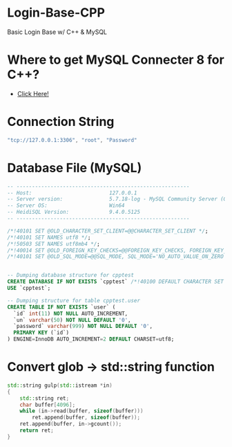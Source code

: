 # Login-Base-CPP
Basic Login Base w/ C++ &amp; MySQL

# Where to get MySQL Connecter 8 for C++?
- [Click Here!](https://dev.mysql.com/doc/connector-cpp/8.0/en/)

# Connection String
```cpp
"tcp://127.0.0.1:3306", "root", "Password"
```

# Database File (MySQL)
```sql
-- --------------------------------------------------------
-- Host:                         127.0.0.1
-- Server version:               5.7.18-log - MySQL Community Server (GPL)
-- Server OS:                    Win64
-- HeidiSQL Version:             9.4.0.5125
-- --------------------------------------------------------

/*!40101 SET @OLD_CHARACTER_SET_CLIENT=@@CHARACTER_SET_CLIENT */;
/*!40101 SET NAMES utf8 */;
/*!50503 SET NAMES utf8mb4 */;
/*!40014 SET @OLD_FOREIGN_KEY_CHECKS=@@FOREIGN_KEY_CHECKS, FOREIGN_KEY_CHECKS=0 */;
/*!40101 SET @OLD_SQL_MODE=@@SQL_MODE, SQL_MODE='NO_AUTO_VALUE_ON_ZERO' */;


-- Dumping database structure for cpptest
CREATE DATABASE IF NOT EXISTS `cpptest` /*!40100 DEFAULT CHARACTER SET utf8 */;
USE `cpptest`;

-- Dumping structure for table cpptest.user
CREATE TABLE IF NOT EXISTS `user` (
  `id` int(11) NOT NULL AUTO_INCREMENT,
  `un` varchar(50) NOT NULL DEFAULT '0',
  `password` varchar(999) NOT NULL DEFAULT '0',
  PRIMARY KEY (`id`)
) ENGINE=InnoDB AUTO_INCREMENT=2 DEFAULT CHARSET=utf8;
```


# Convert glob -> std::string function
```cpp
std::string gulp(std::istream *in)
{
    std::string ret;
    char buffer[4096];
    while (in->read(buffer, sizeof(buffer)))
        ret.append(buffer, sizeof(buffer));
    ret.append(buffer, in->gcount());
    return ret;
}
```
